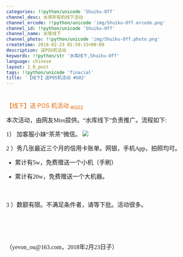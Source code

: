 ```yaml
---
categories: !!python/unicode 'Shuiku-Off'
channel_desc: 水库所有的线下活动
channel_ercode: !!python/unicode 'img/Shuiku-Off.ercode.png'
channel_id: !!python/unicode 'Shuiku-Off'
channel_name: 水库线下
channel_photo: !!python/unicode 'img/Shuiku-Off.photo.png'
createtime: 2018-02-23 01:59:33+00:00
description: 送POS机活动
keywords: !!python/str '水库线下,Shuiku-Off'
language: chinese
layout: 1_0_post
tags: !!python/unicode 'finacial'
title: '【线下】送POS机活动 #G02'
---
```

<div class="rich_media_content" id="js_content">
<h1 style="line-height:150%;">
<span style="font-family:宋体;color:#E36C0A;">
</span>
</h1>
<p>
<span style="font-size: 16px;font-family: 宋体;color: rgb(227, 108, 10);">
          【线下】送
         </span>
<span style="font-size: 16px;color: rgb(227, 108, 10);">
          POS
         </span>
<span style="font-size: 16px;font-family: 宋体;color: rgb(227, 108, 10);">
          机活动
         </span>
<span style="font-size: 16px;color: rgb(227, 108, 10);">
<sub>
           #G02
          </sub>
</span>
</p>
<p style="line-height:150%;">
<span style="font-size:16px;line-height:150%;font-family:华文楷体;">
</span>
</p>
<p style="line-height:150%;">
<span style="font-size:16px;line-height:150%;font-family:华文楷体;">
          本次活动，由网友Miss提供。“水库线下”负责推广。流程如下:
         </span>
</p>
<p style="line-height:150%;">
<span style="font-size:16px;line-height:150%;font-family:华文楷体;">
</span>
</p>
<p style="line-height:150%;">
<span style="font-size:16px;line-height:150%;font-family:华文楷体;">
          1）
          <span style="font:9px 'Times New Roman';">
</span>
</span>
<span style="font-size:16px;line-height:150%;font-family:华文楷体;">
          加客服小妹“茶茶”微信。
         </span>
<img class="" data-copyright="0" data-ratio="1" data-s="300,640" data-src="" data-type="jpeg" data-w="800" src="{{ '/img/ibkgib9IoiaJWmRiciatLWl2UJIt82sqibT3bVLkR4WdBBmpADRXdAvKfbO04wfwXAA3gnkBibxMQjRuYrJZkIliciady6Q.jpeg' | prepend: site.img | replace: '//','/' }}"/>
</p>
<p style="line-height:150%;">
<span style="font-size: 16px;line-height: 150%;font-family: 华文楷体;">
          2
         </span>
<span style="font-size: 16px;line-height: 150%;font-family: 华文楷体;">
          ）秀几张最近三个月的信用卡账单。网银，手机App，拍照均可。
         </span>
<br/>
<span style="font-size:16px;line-height:150%;font-family:华文楷体;">
</span>
</p>
<ul class="list-paddingleft-2" style="list-style-type: disc;">
<li>
<p style="line-height: 150%;margin-top: 5px;">
<span style="font-size:16px;line-height:150%;font-family:华文楷体;">
            累计有5w，免费赠送一个小机（手刷）
           </span>
</p>
</li>
<li>
<p style="line-height:150%;">
<span style="font-size:16px;line-height:150%;font-family:华文楷体;">
            累计有20w，免费赠送一个大机器。
           </span>
</p>
</li>
</ul>
<p style="line-height:150%;">
<span style="font-size:16px;line-height:150%;font-family:华文楷体;">
<br/>
</span>
</p>
<p style="line-height:150%;">
<span style="font-size:16px;line-height:150%;font-family:华文楷体;">
          3
         </span>
<span style="font-size:16px;line-height:150%;font-family:华文楷体;">
          ）数额有限。不满足条件者，请等下批。活动很多。
         </span>
</p>
<p style="line-height:150%;">
<span style="font-size:16px;line-height:150%;font-family:华文楷体;">
</span>
</p>
<p style="line-height:150%;">
<span style="font-size:16px;line-height:150%;font-family:华文楷体;">
<br/>
</span>
</p>
<p style="line-height:150%;">
<span style="font-size:16px;line-height:150%;font-family:华文楷体;">
<span style="display: none;line-height: 0px;">
           ‍
          </span>
<br/>
</span>
</p>
<p style="line-height:150%;">
<span style="font-size:16px;line-height:150%;font-family:华文楷体;">
</span>
</p>
<p style="line-height:150%;">
<span style="font-size:16px;line-height:150%;font-family:华文楷体;">
          （yevon_ou@163.com，2018年2月23日子）
         </span>
</p>
<p style="line-height:150%;">
<span style="font-size:16px;line-height:150%;font-family:华文楷体;">
</span>
</p>
<p style="line-height:150%;">
<span style="font-size:16px;line-height:150%;font-family:华文楷体;">
</span>
</p>
<p style="line-height:150%;">
<span style="font-size:16px;line-height:150%;font-family:华文楷体;">
</span>
</p>
<p>
<br/>
</p>
</div>